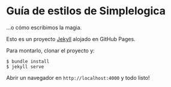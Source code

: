 # Guía de estilos de Simplelogica

...o cómo escribimos la magia.

Esto es un proyecto [Jekyll](http://jekyllrb.com/) alojado en GitHub Pages.

Para montarlo, clonar el proyecto y:

```
$ bundle install
$ jekyll serve
```

Abrir un navegador en `http://localhost:4000` y todo listo!
